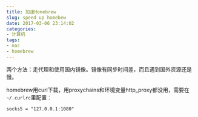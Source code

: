 ```yaml
---
title: 加速Homebrew
slug: speed up homebew
date: 2017-03-06 23:14:02
categories:
- 计算机
tags:
- mac
- homebrew
---
```


两个方法：走代理和使用国内镜像。镜像有同步时间差，而且遇到国外资源还是慢。

homebrew用curl下载，用proxychains和环境变量http_proxy都没用，需要在`~/.curlrc`里配置：

```
socks5 = "127.0.0.1:1080"
```
